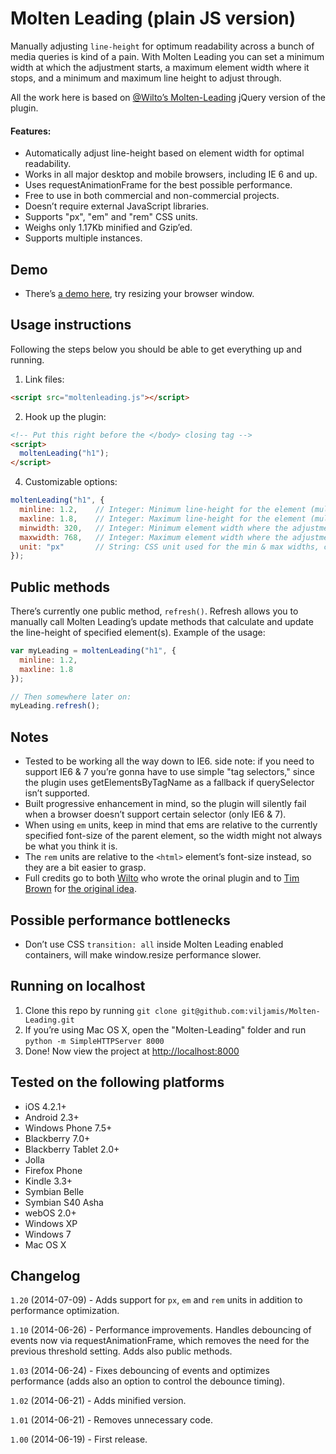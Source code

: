 # Molten Leading (plain JS version)

Manually adjusting ```line-height``` for optimum readability across a bunch of media queries is kind of a pain. With Molten Leading you can set a minimum width at which the adjustment starts, a maximum element width where it stops, and a minimum and maximum line height to adjust through.

All the work here is based on [@Wilto’s Molten-Leading](https://github.com/Wilto/Molten-Leading) jQuery version of the plugin.

#### Features:

* Automatically adjust line-height based on element width for optimal readability.
* Works in all major desktop and mobile browsers, including IE 6 and up.
* Uses requestAnimationFrame for the best possible performance.
* Free to use in both commercial and non-commercial projects.
* Doesn’t require external JavaScript libraries.
* Supports "px", "em" and "rem" CSS units.
* Weighs only 1.17Kb minified and Gzip’ed.
* Supports multiple instances.


## Demo

* There’s <a href="http://viljamis.com/molten-leading/">a demo here</a>, try resizing your browser window.

## Usage instructions

Following the steps below you should be able to get everything up and running.

1. Link files:
```html
<script src="moltenleading.js"></script>
```

2. Hook up the plugin:
```html
<!-- Put this right before the </body> closing tag -->
<script>
  moltenLeading("h1");
</script>
```

4. Customizable options:
```javascript
moltenLeading("h1", {
  minline: 1.2,    // Integer: Minimum line-height for the element (multiplied by the element's font-size)
  maxline: 1.8,    // Integer: Maximum line-height for the element (multiplied by the element's font-size)
  minwidth: 320,   // Integer: Minimum element width where the adjustment starts
  maxwidth: 768,   // Integer: Maximum element width where the adjustment stops
  unit: "px"       // String: CSS unit used for the min & max widths, can be "px", "em" or "rem"
});
```

## Public methods

There’s currently one public method, ```refresh()```. Refresh allows you to manually call Molten Leading’s update methods that calculate and update the line-height of specified element(s). Example of the usage:

```javascript
var myLeading = moltenLeading("h1", {
  minline: 1.2,
  maxline: 1.8
});

// Then somewhere later on:
myLeading.refresh();
```


## Notes

* Tested to be working all the way down to IE6. side note: if you need to support IE6 & 7 you’re gonna have to use simple "tag selectors," since the plugin uses getElementsByTagName as a fallback if querySelector isn’t supported.
* Built progressive enhancement in mind, so the plugin will silently fail when a browser doesn’t support certain selector (only IE6 & 7).
* When using ```em``` units, keep in mind that ems are relative to the currently specified font-size of the parent element, so the width might not always be what you think it is.
* The ```rem``` units are relative to the ```<html>``` element’s font-size instead, so they are a bit easier to grasp.
* Full credits go to both <a href="http://twitter.com/wilto">Wilto</a> who wrote the orinal plugin and to <a href="http://twitter.com/nicewebtype">Tim Brown</a> for <a href="http://nicewebtype.com/notes/2012/02/03/molten-leading-or-fluid-line-height/">the original idea</a>.


## Possible performance bottlenecks

* Don’t use CSS ```transition: all``` inside Molten Leading enabled containers, will make window.resize performance slower.


## Running on localhost

1. Clone this repo by running ```git clone git@github.com:viljamis/Molten-Leading.git```
2. If you’re using Mac OS X, open the "Molten-Leading" folder and run ```python -m SimpleHTTPServer 8000```
3. Done! Now view the project at [http://localhost:8000](http://localhost:8000)


## Tested on the following platforms

* iOS 4.2.1+
* Android 2.3+
* Windows Phone 7.5+
* Blackberry 7.0+
* Blackberry Tablet 2.0+
* Jolla
* Firefox Phone
* Kindle 3.3+
* Symbian Belle
* Symbian S40 Asha
* webOS 2.0+
* Windows XP
* Windows 7
* Mac OS X


## Changelog

`1.20` (2014-07-09) - Adds support for ```px```, ```em``` and ```rem``` units in addition to performance optimization.

`1.10` (2014-06-26) - Performance improvements. Handles debouncing of events now via requestAnimationFrame, which removes the need for the previous threshold setting. Adds also public methods.

`1.03` (2014-06-24) - Fixes debouncing of events and optimizes performance (adds also an option to control the debounce timing).

`1.02` (2014-06-21) - Adds minified version.

`1.01` (2014-06-21) - Removes unnecessary code.

`1.00` (2014-06-19) - First release.
